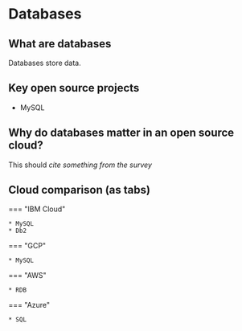 # Databases

## What are databases

Databases store data.

## Key open source projects

* MySQL

## Why do databases matter in an open source cloud?

This should _cite something from the survey_

## Cloud comparison (as tabs)

=== "IBM Cloud"

    * MySQL
    * Db2

=== "GCP"

    * MySQL

=== "AWS"

    * RDB

=== "Azure"

    * SQL
